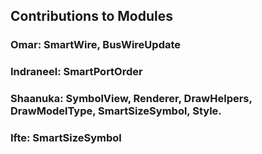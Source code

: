 ## Contributions to Modules

### **Omar:** SmartWire, BusWireUpdate

### **Indraneel:** SmartPortOrder

### **Shaanuka:** SymbolView, Renderer, DrawHelpers, DrawModelType, SmartSizeSymbol, Style.

### **Ifte:** SmartSizeSymbol
